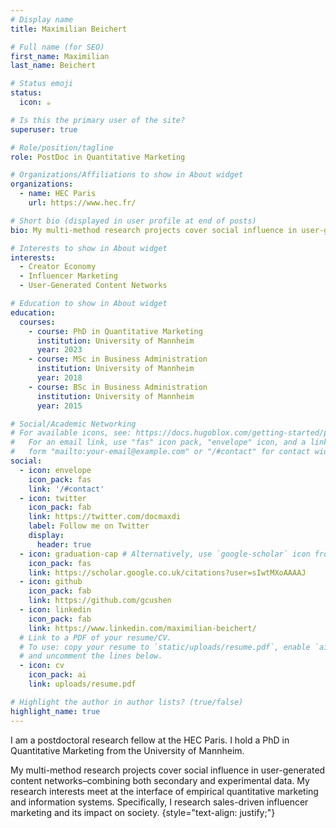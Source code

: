 ```yaml
---
# Display name
title: Maximilian Beichert

# Full name (for SEO)
first_name: Maximilian
last_name: Beichert

# Status emoji
status:
  icon: ☕️

# Is this the primary user of the site?
superuser: true

# Role/position/tagline
role: PostDoc in Quantitative Marketing

# Organizations/Affiliations to show in About widget
organizations:
  - name: HEC Paris
    url: https://www.hec.fr/

# Short bio (displayed in user profile at end of posts)
bio: My multi-method research projects cover social influence in user-generated content networks–combining both secondary and experimental data. My research interests meet at the interface of empirical quantitative marketing and information systems. Specifically, I research sales-driven influencer marketing and its impact on society.

# Interests to show in About widget
interests:
  - Creator Economy
  - Influencer Marketing
  - User-Generated Content Networks

# Education to show in About widget
education:
  courses:
    - course: PhD in Quantitative Marketing
      institution: University of Mannheim
      year: 2023
    - course: MSc in Business Administration
      institution: University of Mannheim
      year: 2018
    - course: BSc in Business Administration
      institution: University of Mannheim
      year: 2015

# Social/Academic Networking
# For available icons, see: https://docs.hugoblox.com/getting-started/page-builder/#icons
#   For an email link, use "fas" icon pack, "envelope" icon, and a link in the
#   form "mailto:your-email@example.com" or "/#contact" for contact widget.
social:
  - icon: envelope
    icon_pack: fas
    link: '/#contact'
  - icon: twitter
    icon_pack: fab
    link: https://twitter.com/docmaxdi
    label: Follow me on Twitter
    display:
      header: true
  - icon: graduation-cap # Alternatively, use `google-scholar` icon from `ai` icon pack
    icon_pack: fas
    link: https://scholar.google.co.uk/citations?user=sIwtMXoAAAAJ
  - icon: github
    icon_pack: fab
    link: https://github.com/gcushen
  - icon: linkedin
    icon_pack: fab
    link: https://www.linkedin.com/maximilian-beichert/
  # Link to a PDF of your resume/CV.
  # To use: copy your resume to `static/uploads/resume.pdf`, enable `ai` icons in `params.yaml`,
  # and uncomment the lines below.
  - icon: cv
    icon_pack: ai
    link: uploads/resume.pdf

# Highlight the author in author lists? (true/false)
highlight_name: true
---
```


I am a postdoctoral research fellow at the HEC Paris. I hold a PhD in Quantitative Marketing from the University of Mannheim.

My multi-method research projects cover social influence in user-generated content networks–combining both secondary and experimental data. My research interests meet at the interface of empirical quantitative marketing and information systems. Specifically, I research sales-driven influencer marketing and its impact on society.
{style="text-align: justify;"}
